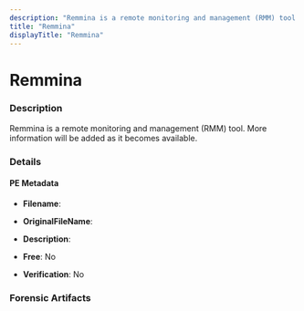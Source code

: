 ```yaml
---
description: "Remmina is a remote monitoring and management (RMM) tool. More information will be added as it becomes available."
title: "Remmina"
displayTitle: "Remmina"
---
```




# Remmina


### Description

Remmina is a remote monitoring and management (RMM) tool. More information will be added as it becomes available.




### Details


#### PE Metadata
- **Filename**: 
- **OriginalFileName**: 
- **Description**: 


- **Free**: No

- **Verification**: No





### Forensic Artifacts









